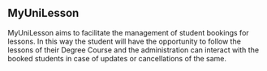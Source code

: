## MyUniLesson
MyUniLesson aims to facilitate the management of student bookings for lessons. In this way the student will have the opportunity to follow the lessons of their Degree Course and the administration can interact with the booked students in case of updates or cancellations of the same.
